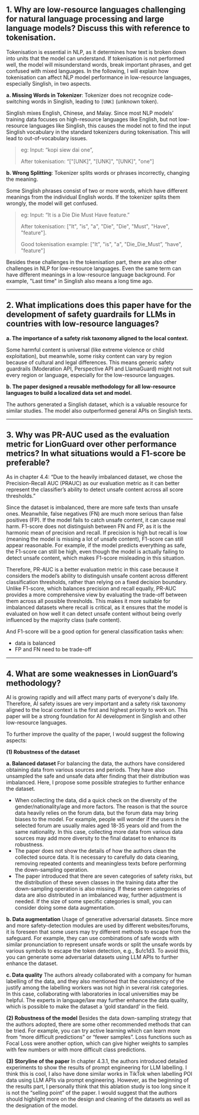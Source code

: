 ## 1. Why are low-resource languages challenging for natural language processing and large language models? Discuss this with reference to tokenisation.

Tokenisation is essential in NLP, as it determines how text is broken down into units that the model can understand. If tokenisation is not performed well, the model will misunderstand words, break important phrases, and get confused with mixed languages. In the following, I will explain how tokenisation can affect NLP model performance in low-resource languages, especially Singlish, in two aspects.

**a. Missing Words in Tokenizer**: Tokenizer does not recognize code-switching words in Singlish, leading to `[UNK]` (unknown token).

Singlish mixes English, Chinese, and Malay. Since most NLP models’ training data focuses on high-resource languages like English, but not low-resource languages like Singlish, this causes the model not to find the input Singlish vocabulary in the standard tokenizers during tokenisation. This will lead to out-of-vocabulary issues.

> eg: Input: “kopi siew dai one”,
>
> After tokenisation: “["[UNK]", "[UNK]", "[UNK]", "one"]

**b. Wrong Splitting**: Tokenizer splits words or phrases incorrectly, changing the meaning.

Some Singlish phrases consist of two or more words, which have different meanings from the individual English words. If the tokenizer splits them wrongly, the model will get confused.

> eg: Input: “It is a Die Die Must Have feature.”
>
> After tokenisation: ["It", "is", "a", "Die", "Die", "Must", "Have", "feature"].
>
> Good tokenisation example: ["It", "is", "a", "Die_Die_Must”, “have", "feature"]

Besides these challenges in the tokenisation part, there are also other challenges in NLP for low-resource languages. Even the same term can have different meanings in a low-resource language background. For example, "Last time" in Singlish also means a long time ago.

---
## 2. What implications does this paper have for the development of safety guardrails for LLMs in countries with low-resource languages?
**a. The importance of a safety risk taxonomy aligned to the local context.**

Some harmful content is universal (like extreme violence or child exploitation),  but meanwhile, some risky content can vary by region because of cultural and legal differences. This means generic safety guardrails (Moderation API, Perspective API and LlamaGuard) might not suit every region or language, especially for the low-resource languages.
    
**b. The paper designed a reusable methodology for all low-resource languages to build a localized data set and model.**

The authors generated a Singlish dataset, which is a valuable resource for similar studies.
The model also outperformed general APIs on Singlish texts.

---

## 3. Why was PR-AUC used as the evaluation metric for LionGuard over other performance metrics? In what situations would a F1-score be preferable?

As in chapter 4.4: “Due to the heavily imbalanced dataset, we chose the Precision-Recall AUC (PRAUC) as our evaluation metric as it can better represent the classifier’s ability to detect unsafe content across all score thresholds.”

Since the dataset is imbalanced, there are more safe texts than unsafe ones. Meanwhile, false negatives (FN) are much more serious than false positives (FP). If the model fails to catch unsafe content, it can cause real harm. F1-score does not distinguish between FN and FP, as it is the harmonic mean of precision and recall. If precision is high but recall is low (meaning the model is missing a lot of unsafe content), F1-score can still appear reasonable. For example, if the model predicts everything as safe, the F1-score can still be high, even though the model is actually failing to detect unsafe content, which makes F1-score misleading in this situation. 

Therefore, PR-AUC is a better evaluation metric in this case because it considers the model’s ability to distinguish unsafe content across different classification thresholds, rather than relying on a fixed decision boundary. Unlike F1-score, which balances precision and recall equally, PR-AUC provides a more comprehensive view by evaluating the trade-off between them across all possible thresholds. This makes it more suitable for imbalanced datasets where recall is critical, as it ensures that the model is evaluated on how well it can detect unsafe content without being overly influenced by the majority class (safe content). 

And F1-score will be a good option for general classification tasks when:

* data is balanced
* FP and FN need to be trade-off
  

---

## 4. What are some weaknesses in LionGuard’s methodology?

AI is growing rapidly and will affect many parts of everyone's daily life. Therefore, AI safety issues are very important and a safety risk taxonomy aligned to the local context is the first and highest priority to work on. This paper will be a strong foundation for AI development in Singlish and other low-resource languages. 

To further improve the quality of the paper, I would suggest the following aspects:

**(1) Robustness of the dataset**

**a. Balanced dataset** 
For balancing the data, the authors have considered obtaining data from various sources and periods. They have also unsampled the safe and unsafe data after finding that their distribution was imbalanced. Here, I propose some possible strategies to further enhance the dataset.
* When collecting the data, did a quick check on the diversity of the gender/nationality/age and more factors. The reason is that the source data heavily relies on the forum data, but the forum data may bring biases to the model. For example, people will wonder if the users in the selected forum are usually males aged 18-35 years old and from the same nationality. In this case, collecting more data from various data sources may add more diversity to the final dataset to enhance its robustness.
* The paper does not show the details of how the authors clean the collected source data. It is necessary to carefully do data cleaning, removing repeated contents and meaningless texts before performing the down-sampling operation.
* The paper introduced that there are seven categories of safety risks, but the distribution of these seven classes in the training data after the down-sampling operation is also missing. If these seven categories of data are also distributed in an imbalanced way, further adjustment is needed. If the size of some specific categories is small, you can consider doing some data augmentation.

**b. Data augmentation**
Usage of generative adversarial datasets. Since more and more safety-detection modules are used by different websites/forums, it is foreseen that some users may try different methods to escape from the safeguard. For example, they can use combinations of safe words with similar pronunciation to represent unsafe words or split the unsafe words by various symbols to escape the token detection, e.g., $u!c1d3. To avoid this, you can generate some adversarial datasets using LLM APIs to further enhance the dataset. 

**c. Data quality**
The authors already collaborated with a company for human labelling of the data, and they also mentioned that the consistency of the justify among the labelling workers was not high in several risk categories. In this case, collaborating with laboratories in local universities may be helpful. The experts in language/law may further enhance the data quality, which is possible to make the dataset a ‘gold standard’ in the field.

**(2) Robustness of the model**
Besides the data down-sampling strategy that the authors adopted, there are some other recommended methods that can be tried. For example, you can try active learning which can learn more from “more difficult predictions” or “fewer samples”. Loss functions such as Focal Loss were another option, which can give higher weights to samples with few numbers or with more difficult class predictions.

**(3) Storyline of the paper**
In chapter 4.3.1, the authors introduced detailed experiments to show the results of prompt engineering for LLM labelling. I think this is cool, I also have done similar works in TikTok when labelling POI data using LLM APIs via prompt engineering. However, as the beginning of the results part, I personally think that this ablation study is too long since it is not the “selling point” of the paper. I would suggest that the authors should highlight more on the design and cleaning of the datasets as well as the designation of the model.
